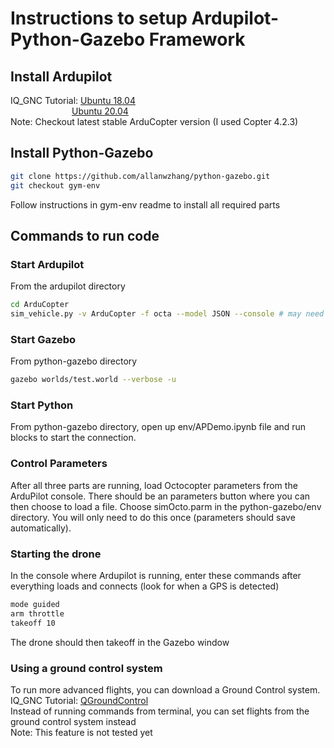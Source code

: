 # Instructions to setup Ardupilot-Python-Gazebo Framework
## Install Ardupilot
IQ_GNC Tutorial: [Ubuntu 18.04](https://github.com/Intelligent-Quads/iq_tutorials/blob/master/docs/Installing_Ardupilot.md)  
&ensp;&ensp;&ensp;&ensp;&ensp;&ensp;&ensp;&ensp;&ensp;&ensp;&ensp;&ensp;&ensp;&ensp;[Ubuntu 20.04](https://github.com/Intelligent-Quads/iq_tutorials/blob/master/docs/Installing_Ardupilot_20_04.md)  
Note: Checkout latest stable ArduCopter version (I used Copter 4.2.3)  

## Install Python-Gazebo
```bash
git clone https://github.com/allanwzhang/python-gazebo.git
git checkout gym-env
```
Follow instructions in gym-env readme to install all required parts

## Commands to run code
### Start Ardupilot
From the ardupilot directory
```bash
cd ArduCopter
sim_vehicle.py -v ArduCopter -f octa --model JSON --console # may need run conda deactivate first
```
### Start Gazebo
From python-gazebo directory
```bash
gazebo worlds/test.world --verbose -u
```
### Start Python
From python-gazebo directory, open up env/APDemo.ipynb file and run blocks to start the connection.
### Control Parameters
After all three parts are running, load Octocopter parameters from the ArduPilot console. There should be an parameters button where you can then choose to load a file. Choose simOcto.parm in the python-gazebo/env directory. You will only need to do this once (parameters should save automatically).
### Starting the drone
In the console where Ardupilot is running, enter these commands after everything loads and connects (look for when a GPS is detected)
```bash
mode guided
arm throttle
takeoff 10
```
The drone should then takeoff in the Gazebo window
### Using a ground control system
To run more advanced flights, you can download a Ground Control system.  
IQ_GNC Tutorial: [QGroundControl](https://github.com/Intelligent-Quads/iq_tutorials/blob/master/docs/installing_qgc.md)  
Instead of running commands from terminal, you can set flights from the ground control system instead  
Note: This feature is not tested yet
